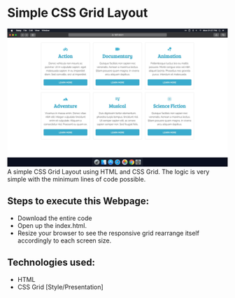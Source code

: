 # Simple CSS Grid Layout
 
 ![title-pic](cssgrid.png)
 A simple CSS Grid Layout using HTML and CSS Grid. The logic is very simple with the minimum lines of code possible.
 
## Steps to execute this Webpage:
- Download the entire code 
- Open up the index.html.
- Resize your browser to see the responsive grid rearrange itself accordingly to each screen size.
## Technologies used: 
- HTML
- CSS Grid [Style/Presentation]
